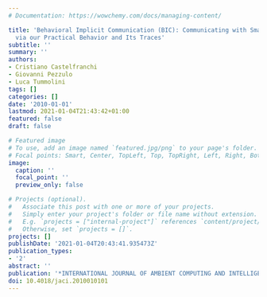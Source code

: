 ```yaml
---
# Documentation: https://wowchemy.com/docs/managing-content/

title: 'Behavioral Implicit Communication (BIC): Communicating with Smart Environments
  via our Practical Behavior and Its Traces'
subtitle: ''
summary: ''
authors:
- Cristiano Castelfranchi
- Giovanni Pezzulo
- Luca Tummolini
tags: []
categories: []
date: '2010-01-01'
lastmod: 2021-01-04T21:43:42+01:00
featured: false
draft: false

# Featured image
# To use, add an image named `featured.jpg/png` to your page's folder.
# Focal points: Smart, Center, TopLeft, Top, TopRight, Left, Right, BottomLeft, Bottom, BottomRight.
image:
  caption: ''
  focal_point: ''
  preview_only: false

# Projects (optional).
#   Associate this post with one or more of your projects.
#   Simply enter your project's folder or file name without extension.
#   E.g. `projects = ["internal-project"]` references `content/project/deep-learning/index.md`.
#   Otherwise, set `projects = []`.
projects: []
publishDate: '2021-01-04T20:43:41.935473Z'
publication_types:
- '2'
abstract: ''
publication: '*INTERNATIONAL JOURNAL OF AMBIENT COMPUTING AND INTELLIGENCE*'
doi: 10.4018/jaci.2010010101
---
```


